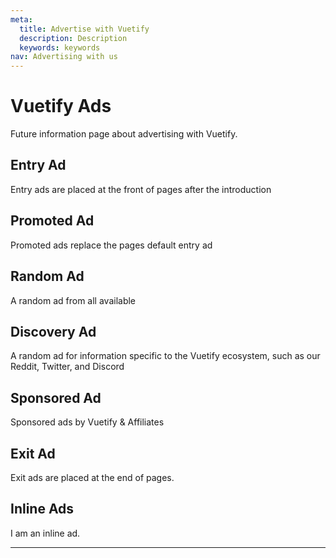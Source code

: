 ```yaml
---
meta:
  title: Advertise with Vuetify
  description: Description
  keywords: keywords
nav: Advertising with us
---
```


# Vuetify Ads

Future information page about advertising with Vuetify.

## Entry Ad

Entry ads are placed at the front of pages after the introduction

<entry-ad />

## Promoted Ad

Promoted ads replace the pages default entry ad

<promoted-ad slug="vuemastery-getting-started" />

## Random Ad

A random ad from all available

<random-ad />

## Discovery Ad

A random ad for information specific to the Vuetify ecosystem, such as our Reddit, Twitter, and Discord

<discovery-ad />

## Sponsored Ad

Sponsored ads by Vuetify & Affiliates

<sponsored-ad slug="freelancer-free" />

## Exit Ad

Exit ads are placed at the end of pages.

<exit-ad />

## Inline Ads

I am an inline ad. <inline-ad slug="scrimba-buttons" />

---

<up-next />

<contribute />
